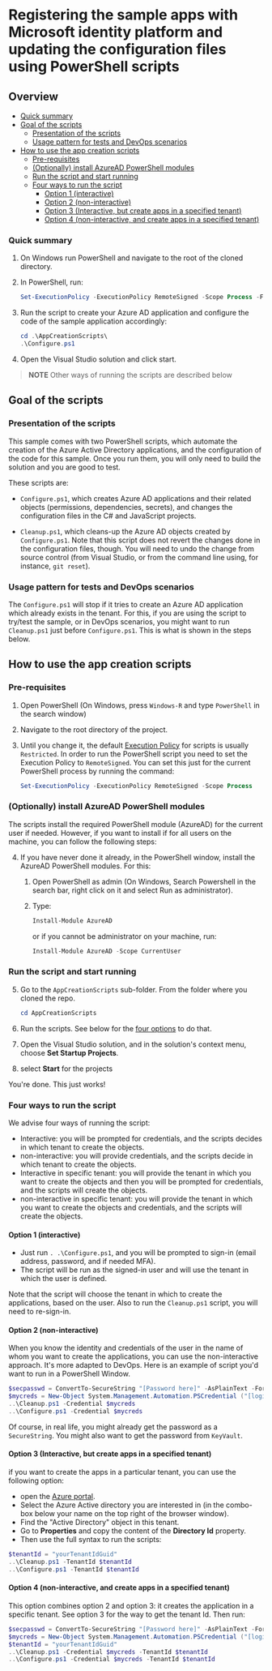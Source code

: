 # Registering the sample apps with Microsoft identity platform and updating the configuration files using PowerShell scripts

## Overview

  - [Quick summary](#quick-summary)
  - [Goal of the scripts](#goal-of-the-scripts)
    - [Presentation of the scripts](#presentation-of-the-scripts)
    - [Usage pattern for tests and DevOps scenarios](#usage-pattern-for-tests-and-devops-scenarios)
  - [How to use the app creation scripts](#how-to-use-the-app-creation-scripts)
    - [Pre-requisites](#pre-requisites)
    - [(Optionally) install AzureAD PowerShell modules](#optionally-install-azuread-powershell-modules)
    - [Run the script and start running](#run-the-script-and-start-running)
    - [Four ways to run the script](#four-ways-to-run-the-script)
      - [Option 1 (interactive)](#option-1-interactive)
      - [Option 2 (non-interactive)](#option-2-non-interactive)
      - [Option 3 (Interactive, but create apps in a specified tenant)](#option-3-interactive-but-create-apps-in-a-specified-tenant)
      - [Option 4 (non-interactive, and create apps in a specified tenant)](#option-4-non-interactive-and-create-apps-in-a-specified-tenant)

### Quick summary

1. On Windows run PowerShell and navigate to the root of the cloned directory.
2. In PowerShell, run:

   ```PowerShell
   Set-ExecutionPolicy -ExecutionPolicy RemoteSigned -Scope Process -Force
   ```

3. Run the script to create your Azure AD application and configure the code of the sample application accordingly:

   ```PowerShell
   cd .\AppCreationScripts\
   .\Configure.ps1
   ```

4. Open the Visual Studio solution and click start.

> **NOTE** Other ways of running the scripts are described below

## Goal of the scripts

### Presentation of the scripts

This sample comes with two PowerShell scripts, which automate the creation of the Azure Active Directory applications, and the configuration of the code for this sample. Once you run them, you will only need to build the solution and you are good to test.

These scripts are:

- `Configure.ps1`, which creates Azure AD applications and their related objects (permissions, dependencies, secrets), and changes the configuration files in the C# and JavaScript projects.

- `Cleanup.ps1`, which cleans-up the Azure AD objects created by `Configure.ps1`. Note that this script does not revert the changes done in the configuration files, though. You will need to undo the change from source control (from Visual Studio, or from the command line using, for instance, `git reset`).

### Usage pattern for tests and DevOps scenarios

The `Configure.ps1` will stop if it tries to create an Azure AD application which already exists in the tenant. For this, if you are using the script to try/test the sample, or in DevOps scenarios, you might want to run `Cleanup.ps1` just before `Configure.ps1`. This is what is shown in the steps below.

## How to use the app creation scripts

### Pre-requisites

1. Open PowerShell (On Windows, press  `Windows-R` and type `PowerShell` in the search window)
2. Navigate to the root directory of the project.
3. Until you change it, the default [Execution Policy](https:/go.microsoft.com/fwlink/?LinkID=135170) for scripts is usually `Restricted`. In order to run the PowerShell script you need to set the Execution Policy to `RemoteSigned`. You can set this just for the current PowerShell process by running the command:

    ```PowerShell
    Set-ExecutionPolicy -ExecutionPolicy RemoteSigned -Scope Process
    ```

### (Optionally) install AzureAD PowerShell modules

The scripts install the required PowerShell module (AzureAD) for the current user if needed. However, if you want to install if for all users on the machine, you can follow the following steps:

4. If you have never done it already, in the PowerShell window, install the AzureAD PowerShell modules. For this:

   1. Open PowerShell as admin (On Windows, Search Powershell in the search bar, right click on it and select Run as administrator).
   2. Type:

      ```PowerShell
      Install-Module AzureAD
      ```

      or if you cannot be administrator on your machine, run:

      ```PowerShell
      Install-Module AzureAD -Scope CurrentUser
      ```

### Run the script and start running

5. Go to the `AppCreationScripts` sub-folder. From the folder where you cloned the repo.
  
    ```PowerShell
    cd AppCreationScripts
    ```

6. Run the scripts. See below for the [four options](#four-ways-to-run-the-script) to do that.
7. Open the Visual Studio solution, and in the solution's context menu, choose **Set Startup Projects**.
8. select **Start** for the projects

You're done. This just works!

### Four ways to run the script

We advise four ways of running the script:

- Interactive: you will be prompted for credentials, and the scripts decides in which tenant to create the objects.
- non-interactive: you will provide credentials, and the scripts decide in which tenant to create the objects.
- Interactive in specific tenant:  you will provide the tenant in which you want to create the objects and then you will be prompted for credentials, and the scripts will create the objects.
- non-interactive in specific tenant: you will provide the tenant in which you want to create the objects and credentials, and the scripts will create the objects.

#### Option 1 (interactive)

- Just run ``. .\Configure.ps1``, and you will be prompted to sign-in (email address, password, and if needed MFA).
- The script will be run as the signed-in user and will use the tenant in which the user is defined.

Note that the script will choose the tenant in which to create the applications, based on the user. Also to run the `Cleanup.ps1` script, you will need to re-sign-in.

#### Option 2 (non-interactive)

When you know the identity and credentials of the user in the name of whom you want to create the applications, you can use the non-interactive approach. It's more adapted to DevOps. Here is an example of script you'd want to run in a PowerShell Window.

```PowerShell
$secpasswd = ConvertTo-SecureString "[Password here]" -AsPlainText -Force
$mycreds = New-Object System.Management.Automation.PSCredential ("[login@tenantName here]", $secpasswd)
..\Cleanup.ps1 -Credential $mycreds
..\Configure.ps1 -Credential $mycreds
```

Of course, in real life, you might already get the password as a `SecureString`. You might also want to get the password from `KeyVault`.

#### Option 3 (Interactive, but create apps in a specified tenant)

  if you want to create the apps in a particular tenant, you can use the following option:

- open the [Azure portal](https://portal.azure.com).
- Select the Azure Active directory you are interested in (in the combo-box below your name on the top right of the browser window).
- Find the "Active Directory" object in this tenant.
- Go to **Properties** and copy the content of the **Directory Id** property.
- Then use the full syntax to run the scripts:

```PowerShell
$tenantId = "yourTenantIdGuid"
..\Cleanup.ps1 -TenantId $tenantId
..\Configure.ps1 -TenantId $tenantId
```

#### Option 4 (non-interactive, and create apps in a specified tenant)

This option combines option 2 and option 3: it creates the application in a specific tenant. See option 3 for the way to get the tenant Id. Then run:

```PowerShell
$secpasswd = ConvertTo-SecureString "[Password here]" -AsPlainText -Force
$mycreds = New-Object System.Management.Automation.PSCredential ("[login@tenantName here]", $secpasswd)
$tenantId = "yourTenantIdGuid"
..\Cleanup.ps1 -Credential $mycreds -TenantId $tenantId
..\Configure.ps1 -Credential $mycreds -TenantId $tenantId
```
